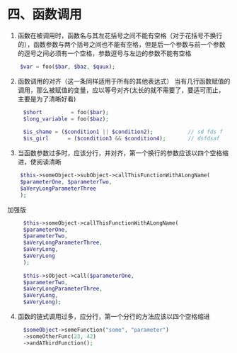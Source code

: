# 四、函数调用
 
1.  函数在被调用时，函数名与其左花括号之间不能有空格（对于花括号不换行的），函数参数与两个括号之间也不能有空格，但是后一个参数与前一个参数的逗号之间必须有一个空格，参数逗号与左边的参数不能有空格

 ```php
     $var = foo($bar, $baz, $quux);
 ```
 
2.  函数调用的对齐（这一条同样适用于所有的其他表达式）
 当有几行函数赋值的调用，那么被赋值的变量，应以等号对齐(太长的就不需要了，要适可而止，主要是为了清晰好看)
 
```php 
     $short         = foo($bar);
     $long_variable = foo($baz);
     
     $is_shame = ($condition1 || $condition2);           // sd fds f
     $is_girl      = ($condition3 && $condition4);       // dsfdsaf
```
 
3. 当函数参数过多时，应该分行，并对齐，第一个换行的参数应该以四个空格缩进，使阅读清晰
 
 ```php
     $this->someObject->subObject->callThisFunctionWithALongName(
     $parameterOne, $parameterTwo,
     $aVeryLongParameterThree
     );
```
  
 加强版

```php    
     $this->someObject->callThisFunctionWithALongName(
     $parameterOne,
     $parameterTwo,
     $aVeryLongParameterThree,
     $aVeryLong,
     $aVeryLong
     );
     
     $this->sObject->call($parameterOne,
     $parameterTwo,
     $aVeryLongParameterThree,
     $aVeryLong,
     $aVeryLong);
```
  
4. 函数的链式调用过多，应分行，第一个分行的方法应该以四个空格缩进

```php 
     $someObject->someFunction("some", "parameter")
     ->someOtherFunc(23, 42)
     ->andAThirdFunction();
```
